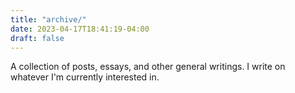```yaml
---
title: "archive/"
date: 2023-04-17T18:41:19-04:00
draft: false
---
```


A collection of posts, essays, and other general writings. I write on whatever I'm currently interested in.
